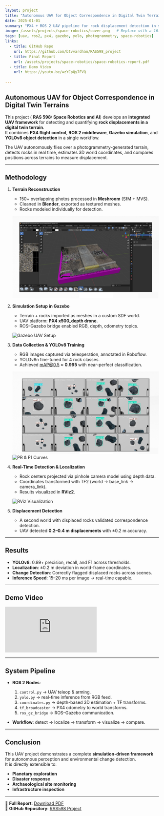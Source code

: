 ```yaml
---
layout: project
title: "Autonomous UAV for Object Correspondence in Digital Twin Terrains"
date: 2025-01-01
summary: "PX4 + ROS 2 UAV pipeline for rock displacement detection in simulated digital twin terrains using photogrammetry, Gazebo, and YOLOv8."
image: /assets/projects/space-robotics/cover.png   # Replace with a 16:9 cover image
tags: [uav, ros2, px4, gazebo, yolo, photogrammetry, space-robotics]
links:
  - title: GitHub Repo
    url: https://github.com/btvvardhan/RAS598_project
  - title: Final Report
    url: /assets/projects/space-robotics/space-robotics-report.pdf
  - title: Demo Video
    url: https://youtu.be/wzYCpQy7FVQ

---
```


## Autonomous UAV for Object Correspondence in Digital Twin Terrains
This project ( **RAS 598: Space Robotics and AI**) develops an **integrated UAV framework** for detecting and quantifying **rock displacements in a digital twin terrain**.  
It combines **PX4 flight control**, **ROS 2 middleware**, **Gazebo simulation**, and **YOLOv8 object detection** in a single workflow.  

The UAV autonomously flies over a photogrammetry-generated terrain, detects rocks in real time, estimates 3D world coordinates, and compares positions across terrains to measure displacement.

---

## Methodology

1. **Terrain Reconstruction**  
   - 150+ overlapping photos processed in **Meshroom** (SfM + MVS).  
   - Cleaned in **Blender**, exported as textured meshes.  
   - Rocks modeled individually for detection.  

   ![3D Terrain Reconstruction](/assets/projects/space-robotics/meshroom.png)

2. **Simulation Setup in Gazebo**  
   - Terrain + rocks imported as meshes in a custom SDF world.  
   - UAV platform: **PX4 x500_depth drone**.  
   - ROS–Gazebo bridge enabled RGB, depth, odometry topics.  

   ![Gazebo UAV Setup](/assets/projects/uav/gazebo.png)

3. **Data Collection & YOLOv8 Training**  
   - RGB images captured via teleoperation, annotated in Roboflow.  
   - YOLOv8n fine-tuned for 4 rock classes.  
   - Achieved mAP@0.5 ≈ **0.995** with near-perfect classification.  

   ![YOLO Training Dataset](/assets/projects/space-robotics/yolo.png)  
   ![PR & F1 Curves](/assets/projects/uav/pr-curve.png)

4. **Real-Time Detection & Localization**  
   - Rock centers projected via pinhole camera model using depth data.  
   - Coordinates transformed with TF2 (world → base_link → camera_link).  
   - Results visualized in **RViz2**.  

   ![RViz Visualization](/assets/projects/uav/rviz.png)

5. **Displacement Detection**  
   - A second world with displaced rocks validated correspondence detection.  
   - UAV detected **0.2–0.4 m displacements** with ±0.2 m accuracy.  

---

## Results

- **YOLOv8**: 0.99+ precision, recall, and F1 across thresholds.  
- **Localization**: ±0.2 m deviation in world-frame coordinates.  
- **Change Detection**: Correctly flagged displaced rocks across scenes.  
- **Inference Speed**: 15–20 ms per image → real-time capable.

---

## Demo Video

<div class="video-wrap">
  <iframe src="https://youtu.be/wzYCpQy7FVQ" 
  title="Simulation Demo" frameborder="0" allowfullscreen></iframe>
</div>

<!-- <div class="video-wrap">
  <iframe src="https://www.youtube.com/embed/YYYYYYYYYYY" title="YOLOv8 Detection Demo" frameborder="0" allowfullscreen></iframe>
</div> -->
<!-- 
(Replace `XXXXXXXXXXX` and `YYYYYYYYYYY` with your YouTube video IDs.) -->

---

## System Pipeline

- **ROS 2 Nodes**:
  1. `control.py` → UAV teleop & arming.  
  2. `yolo.py` → real-time inference from RGB feed.  
  3. `coordinates.py` → depth-based 3D estimation + TF transforms.  
  4. `tf_broadcaster` → PX4 odometry to world transforms.  
  5. `ros_gz_bridge` → ROS–Gazebo communication.  

- **Workflow**: detect → localize → transform → visualize → compare.  

---

## Conclusion

This UAV project demonstrates a complete **simulation-driven framework** for autonomous perception and environmental change detection.  
It is directly extensible to:
- **Planetary exploration**  
- **Disaster response**  
- **Archaeological site monitoring**  
- **Infrastructure inspection**  

---

📄 **Full Report**: [Download PDF](/assets/projects/space-robotics-report/space-robotics-report.pdf)  
🔗 **GitHub Repository**: [RAS598 Project](https://github.com/btvvardhan/RAS598_project)
